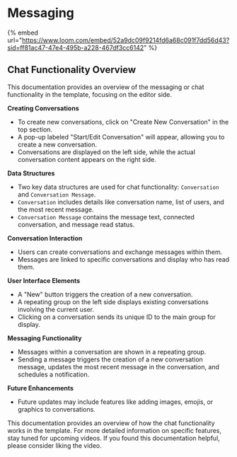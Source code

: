 # Messaging

{% embed url="https://www.loom.com/embed/52a9dc09f9214fd6a68c091f7dd56d43?sid=ff81ac47-47e4-495b-a228-467df3cc6142" %}

## Chat Functionality Overview <a href="#documentation-chat-functionality-overview" id="documentation-chat-functionality-overview"></a>

This documentation provides an overview of the messaging or chat functionality in the template, focusing on the editor side.

**Creating Conversations**

* To create new conversations, click on "Create New Conversation" in the top section.
* A pop-up labeled "Start/Edit Conversation" will appear, allowing you to create a new conversation.
* Conversations are displayed on the left side, while the actual conversation content appears on the right side.

**Data Structures**

* Two key data structures are used for chat functionality: `Conversation` and `Conversation Message`.
* `Conversation` includes details like conversation name, list of users, and the most recent message.
* `Conversation Message` contains the message text, connected conversation, and message read status.

**Conversation Interaction**

* Users can create conversations and exchange messages within them.
* Messages are linked to specific conversations and display who has read them.

**User Interface Elements**

* A "New" button triggers the creation of a new conversation.
* A repeating group on the left side displays existing conversations involving the current user.
* Clicking on a conversation sends its unique ID to the main group for display.

**Messaging Functionality**

* Messages within a conversation are shown in a repeating group.
* Sending a message triggers the creation of a new conversation message, updates the most recent message in the conversation, and schedules a notification.

**Future Enhancements**

* Future updates may include features like adding images, emojis, or graphics to conversations.

This documentation provides an overview of how the chat functionality works in the template. For more detailed information on specific features, stay tuned for upcoming videos. If you found this documentation helpful, please consider liking the video.
